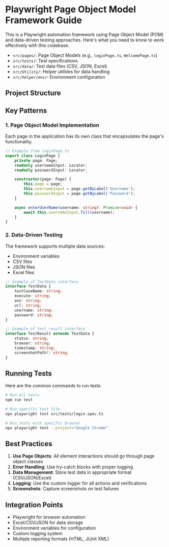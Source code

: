 # Playwright Page Object Model Framework Guide

This is a Playwright automation framework using Page Object Model (POM) and data-driven testing approaches. Here's what you need to know to work effectively with this codebase.

- `src/pages/`: Page Object Models (e.g., `loginPage.ts`, `WelcomePage.ts`)
- `src/tests/`: Test specifications
- `src/data/`: Test data files (CSV, JSON, Excel)
- `src/Utility/`: Helper utilities for data handling
- `src/helper/env/`: Environment configuration

## Project Structure

## Key Patterns

### 1. Page Object Model Implementation

Each page in the application has its own class that encapsulates the page's functionality.

```typescript
// Example from loginPage.ts
export class LoginPage {
    private page: Page;
    readonly usernameInput: Locator;
    readonly passwordInput: Locator;

    constructor(page: Page) {
        this.page = page;
        this.usernameInput = page.getByLabel('Username');
        this.passwordInput = page.getByLabel('Password');
    }

    async enterUserName(username: string): Promise<void> {
        await this.usernameInput.fill(username);
    }
}
```

### 2. Data-Driven Testing

The framework supports multiple data sources:

- Environment variables
- CSV files
- JSON files
- Excel files

```typescript
// Example of TestData interface
interface TestData {
    testCaseName: string;
    execute: string;
    env: string;
    url: string;
    username: string;
    password: string;
}

// Example of test result interface
interface TestResult extends TestData {
    status: string;
    browser: string;
    timestamp: string;
    screenshotPath?: string;
}
```

## Running Tests

Here are the common commands to run tests:

```bash
# Run all tests
npm run test

# Run specific test file
npx playwright test src/tests/login.spec.ts

# Run tests with specific browser
npx playwright test --project="Google Chrome"
```

## Best Practices

1. **Use Page Objects**: All element interactions should go through page object classes
2. **Error Handling**: Use try-catch blocks with proper logging
3. **Data Management**: Store test data in appropriate format (CSV/JSON/Excel)
4. **Logging**: Use the custom logger for all actions and verifications
5. **Screenshots**: Capture screenshots on test failures

## Integration Points

- Playwright for browser automation
- Excel/CSV/JSON for data storage
- Environment variables for configuration
- Custom logging system
- Multiple reporting formats (HTML, JUnit XML)